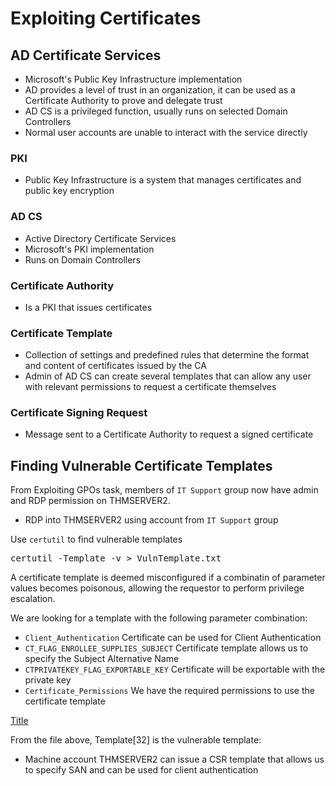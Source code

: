 # Exploiting Certificates
## AD Certificate Services
- Microsoft's Public Key Infrastructure implementation
- AD provides a level of trust in an organization, it can be used as a Certificate Authority to prove and delegate trust
- AD CS is a privileged function, usually runs on selected Domain Controllers
- Normal user accounts are unable to interact with the service directly

### PKI
- Public Key Infrastructure is a system that manages certificates and public key encryption

### AD CS
- Active Directory Certificate Services
- Microsoft's PKI implementation
- Runs on Domain Controllers

### Certificate Authority
- Is a PKI that issues certificates

### Certificate Template
- Collection of settings and predefined rules that determine the format and content of certificates issued by the CA
- Admin of AD CS can create several templates that can allow any user with relevant permissions to request a certificate themselves

### Certificate Signing Request
- Message sent to a Certificate Authority to request a signed certificate

## Finding Vulnerable Certificate Templates
From Exploiting GPOs task, members of `IT Support` group now have admin and RDP permission on THMSERVER2.
- RDP into THMSERVER2 using account from `IT Support` group  

Use `certutil` to find vulnerable templates

<pre>certutil -Template -v > VulnTemplate.txt</pre>

A certificate template is deemed misconfigured if a combinatin of parameter values becomes poisonous, allowing the requestor to perform privilege escalation.  

We are looking for a template with the following parameter combination:
- `Client_Authentication` Certificate can be used for Client Authentication  
- `CT_FLAG_ENROLLEE_SUPPLIES_SUBJECT` Certificate template allows us to specify the Subject Alternative Name  
- `CTPRIVATEKEY_FLAG_EXPORTABLE_KEY` Certificate will be exportable with the private key  
- `Certificate_Permissions` We have the required permissions to use the certificate template

[Title](../../Images/VulnTemplate.txt)

From the file above, Template[32] is the vulnerable template:
- Machine account THMSERVER2 can issue a CSR template that allows us to specify SAN and can be used for client authentication